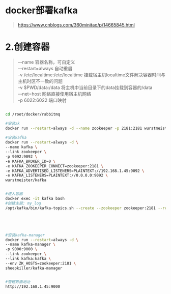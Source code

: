 # docker部署kafka
> https://www.cnblogs.com/360minitao/p/14665845.html
 

# 2.创建容器
> --name 容器名称，可自定义  
> --restart=always 自动重启  
> -v /etc/localtime:/etc/localtime 挂载宿主机localtime文件解决容器时间与主机时区不一致的问题  
> -v $PWD/data:/data 将主机中当前目录下的data挂载到容器的/data  
> --net=host 网络直接使用宿主机网络  
> -p 6022:6022 端口映射  

``` bash

cd /root/docker/rabbitmq

#安装zk
docker run --restart=always -d --name zookeeper -p 2181:2181 wurstmeister/zookeeper
 
#安装kafka
docker run --restart=always -d \
--name kafka \
--link zookeeper \
-p 9092:9092 \
-e KAFKA_BROKER_ID=0 \
-e KAFKA_ZOOKEEPER_CONNECT=zookeeper:2181 \
-e KAFKA_ADVERTISED_LISTENERS=PLAINTEXT://192.168.1.45:9092 \
-e KAFKA_LISTENERS=PLAINTEXT://0.0.0.0:9092 \
wurstmeister/kafka  


#进入容器
docker exec -it kafka bash
#创建主题: my_log
/opt/kafka/bin/kafka-topics.sh --create --zookeeper zookeeper:2181 --replication-factor 1 --partitions 1 --topic my_log





#安装kafka-manager
docker run --restart=always -d \
--name kafka-manager \
-p 9000:9000 \
--link zookeeper \
--link kafka:kafka \
--env ZK_HOSTS=zookeeper:2181 \
sheepkiller/kafka-manager


#管理界面地址
http://192.168.1.45:9000

 

```

 